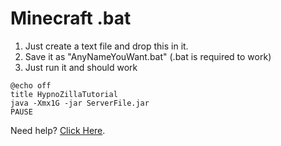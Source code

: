 # Minecraft .bat

1. Just create a text file and drop this in it.
2. Save it as "AnyNameYouWant.bat" (.bat is required to work)
3. Just run it and should work

```
@echo off
title HypnoZillaTutorial
java -Xmx1G -jar ServerFile.jar
PAUSE
```

Need help? [Click Here](https://www.youtube.com/watch?v=XRpQd9xJ84s).
